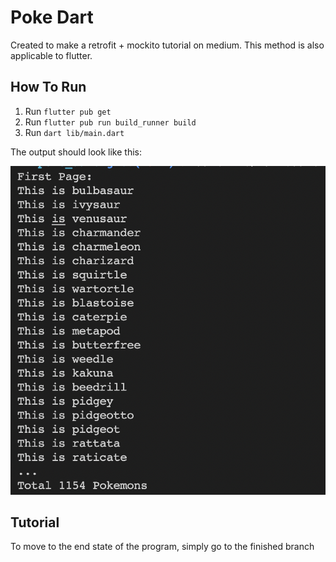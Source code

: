 # Poke Dart

Created to make a retrofit + mockito tutorial on medium.
This method is also applicable to flutter.

## How To Run

1. Run `flutter pub get`
2. Run `flutter pub run build_runner build`
3. Run `dart lib/main.dart`

The output should look like this:

![Image Showing List Of Pokemons](images/main_run_sample.png "Run Sample")

## Tutorial

To move to the end state of the program, simply go to the finished branch
